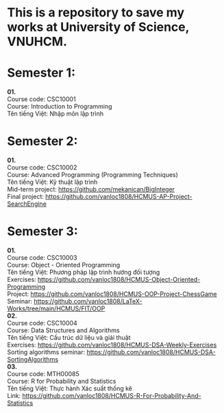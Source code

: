 # This is a repository to save my works at University of Science, VNUHCM.

# Semester 1:  
**01.**  
Course code: CSC10001  
Course: Introduction to Programming  
Tên tiếng Việt: Nhập môn lập trình  


# Semester 2:
**01.**  
Course code: CSC10002    
Course: Advanced Programming (Programming Techniques)  
Tên tiếng Việt: Kỹ thuật lập trình  
Mid-term project: https://github.com/mekanican/BigInteger  
Final project: https://github.com/vanloc1808/HCMUS-AP-Project-SearchEngine  

# Semester 3:
**01.**   
Course code: CSC10003    
Course: Object - Oriented Programming  
Tên tiếng Việt: Phương pháp lập trình hướng đối tượng  
Exercises: https://github.com/vanloc1808/HCMUS-Object-Oriented-Programming  
Project: https://github.com/vanloc1808/HCMUS-OOP-Project-ChessGame  
Seminar: https://github.com/vanloc1808/LaTeX-Works/tree/main/HCMUS/FIT/OOP  
**02.**  
Course code: CSC10004  
Course: Data Structures and Algorithms  
Tên tiếng Việt: Cấu trúc dữ liệu và giải thuật  
Exercises: https://github.com/vanloc1808/HCMUS-DSA-Weekly-Exercises  
Sorting algorithms seminar: https://github.com/vanloc1808/HCMUS-DSA-SortingAlgorithms  
**03.**  
Course code: MTH00085    
Course: R for Probability and Statistics  
Tên tiếng Việt: Thực hành Xác suất thống kê  
Link: https://github.com/vanloc1808/HCMUS-R-For-Probability-And-Statistics  
